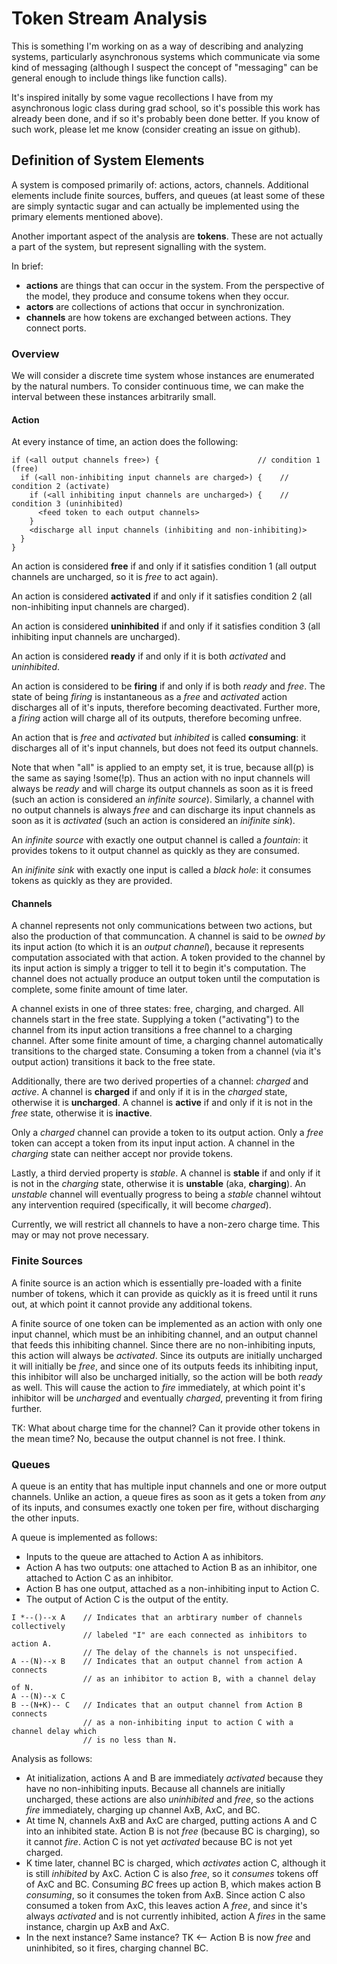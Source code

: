 # Token Stream Analysis

This is something I'm working on as a way of describing and analyzing systems, particularly
asynchronous systems which communicate via some kind of messaging (although I suspect the
concept of "messaging" can be general enough to include things like function calls).

It's inspired initally by some vague recollections I have from my asynchronous logic
class during grad school, so it's possible this work has already been done, and if so
it's probably been done better. If you know of such work, please let me know (consider
creating an issue on github).

## Definition of System Elements

A system is composed primarily of: actions, actors, channels. Additional elements include
finite sources, buffers, and queues (at least some of these are simply syntactic sugar and can actually be
implemented using the primary elements mentioned above).

Another important aspect of the analysis are **tokens**. These are not actually a part of
the system, but represent signalling with the system.

In brief:

*   **actions** are things that can occur in the system. From the perspective of the
    model, they produce and consume tokens when they occur.
*   **actors** are collections of actions that occur in synchronization.
*   **channels** are how tokens are exchanged between actions. They connect ports.

### Overview

We will consider a discrete time system whose instances are enumerated by the natural numbers. To
consider continuous time, we can make the interval between these instances arbitrarily small.

#### Action

At every instance of time, an action does the following:

```
if (<all output channels free>) {                      // condition 1 (free)
  if (<all non-inhibiting input channels are charged>) {    // condition 2 (activate)
    if (<all inhibiting input channels are uncharged>) {    // condition 3 (uninhibited)
      <feed token to each output channels>
    }
    <discharge all input channels (inhibiting and non-inhibiting)>
  }
}
```

An action is considered **free** if and only if it satisfies condition 1 (all output channels are
uncharged, so it is _free_ to act again).

An action is considered **activated** if and only if it satisfies condition 2 (all non-inhibiting
input channels are charged).

An action is considered **uninhibited** if and only if it satisfies condition 3 (all inhibiting input
channels are uncharged).

An action is considered **ready** if and only if it is both _activated_ and _uninhibited_.

An action is considered to be **firing** if and only if is both _ready_ and _free_. The state of being
_firing_ is instantaneous as a _free_ and _activated_ action discharges all of it's inputs, therefore
becoming deactivated. Further more, a _firing_ action will charge all of its outputs, therefore becoming
unfree.

An action that is _free_ and _activated_ but _inhibited_ is called **consuming**: it discharges all
of it's input channels, but does not feed its output channels.

Note that when "all" is applied to an empty set, it is true, because all(p) is the same as
saying !some(!p). Thus an action with no input channels will always be _ready_ and will charge
its output channels as soon as it is freed (such an action is considered an _infinite source_).
Similarly, a channel with no output channels is always _free_ and can discharge its input channels
as soon as it is _activated_ (such an action is considered an _inifinite sink_).

An _infinite source_ with exactly one output channel is called a _fountain_: it provides tokens to
it output channel as quickly as they are consumed.

An _inifinite sink_ with exactly one input is called a _black hole_: it consumes tokens as quickly
as they are provided.

#### Channels

A channel represents not only communications between two actions, but also the production of that
communcation. A channel is said to be _owned by_ its input action (to which it is an _output channel_),
because it represents computation associated with that action. A token provided to the channel by
its input action is simply a trigger to tell it to begin it's computation. The channel does not actually
produce an output token until the computation is complete, some finite amount of time later.

A channel exists in one of three states: free, charging, and charged. All channels start in the free
state. Supplying a token ("activating") to the channel from its input action transitions a free channel
to a charging channel. After some finite amount of time, a charging channel automatically transitions
to the charged state. Consuming a token from a channel (via it's output action) transitions it back
to the free state.

Additionally, there are two derived properties of a channel: _charged_ and _active_. A channel is **charged**
if and only if it is in the _charged_ state, otherwise it is **uncharged**. A channel is **active** if and
only if it is not in the _free_ state, otherwise it is **inactive**.

Only a _charged_ channel can provide a token to its output action. Only a _free_ token can accept a token
from its input input action. A channel in the _charging_ state can neither accept nor provide tokens.

Lastly, a third dervied property is _stable_. A channel is **stable** if and only if it is not in the _charging_
state, otherwise it is **unstable** (aka, **charging**). An _unstable_ channel will eventually progress to
being a _stable_ channel wihtout any intervention required (specifically, it will become _charged_).

Currently, we will restrict all channels to have a non-zero charge time. This may or may not prove necessary.

### Finite Sources

A finite source is an action which is essentially pre-loaded with a finite number of tokens, which it can
provide as quickly as it is freed until it runs out, at which point it cannot provide any additional tokens.

A finite source of one token can be implemented as an action with only one input channel, which must be an inhibiting
channel, and an output channel that feeds this inhibiting channel. Since there are no non-inhibiting inputs,
this action will always be _activated_. Since its outputs are initially uncharged it will initially be _free_,
and since one of its outputs feeds its inhibiting input, this inhibitor will also be uncharged initially, so
the action will be both _ready_ as well. This will cause the action to _fire_ immediately, at which point
it's inhibitor will be _uncharged_ and eventually _charged_, preventing it from firing further.

TK: What about charge time for the channel? Can it provide other tokens in the mean time? No, because the
output channel is not free. I think.

### Queues

A queue is an entity that has multiple input channels and one or more output channels. Unlike an action, a queue
fires as soon as it gets a token from _any_ of its inputs, and consumes exactly one token per fire, without
discharging the other inputs.

A queue is implemented as follows:
*   Inputs to the queue are attached to Action A as inhibitors.
*   Action A has two outputs: one attached to Action B as an inhibitor, one attached to Action C as an inhibitor.
*   Action B has one output, attached as a non-inhibiting input to Action C.
*   The output of Action C is the output of the entity.

```
I *--()--x A    // Indicates that an arbtirary number of channels collectively
                // labeled "I" are each connected as inhibitors to action A.
                // The delay of the channels is not unspecified.
A --(N)--x B    // Indicates that an output channel from action A connects
                // as an inhibitor to action B, with a channel delay of N.
A --(N)--x C
B --(N+K)-- C   // Indicates that an output channel from Action B connects
                // as a non-inhibiting input to action C with a channel delay which
                // is no less than N.
```

Analysis as follows:
*   At initialization, actions A and B are immediately _activated_ because they have
    no non-inhibiting inputs. Because all channels are initially uncharged, these
    actions are also _uninhibited_ and _free_, so the actions _fire_ immediately,
    charging up channel AxB, AxC, and BC.
*   At time N, channels AxB and AxC are charged, putting actions A and C into
    an inhibited state. Action B is not _free_ (because BC is charging), so it cannot
    _fire_. Action C is not yet _activated_ because BC is not yet charged.
*   K time later, channel BC is charged, which _activates_ action C, although it is
    still _inhibited_ by AxC. Action C is also _free_, so it _consumes_ tokens
    off of AxC and BC. Consuming _BC_ frees up action B, which makes action B
    _consuming_, so it consumes the token from AxB. Since action C also consumed
    a token from AxC, this leaves action A _free_, and since it's always _activated_
    and is not currently inhibited, action A _fires_ in the same instance, chargin
    up AxB and AxC.
*   In the next instance? Same instance? TK <-- Action B is now _free_ and uninhibited, so it fires, charging channel BC.


